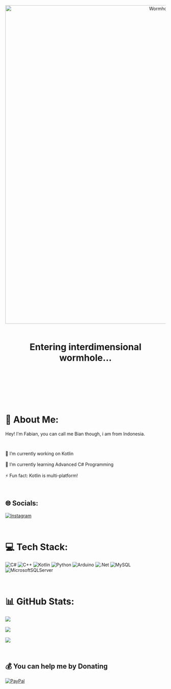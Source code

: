 <div align="center">

<!-- Image placeholder -->
<div align="center">
  <img src="wh.gif" alt="Wormhole Image" width="1000"/>
</div>

<br/>


<h1> Entering interdimensional wormhole... </h1>

<br/>

<br/>

<br/>

<br/>

<br/>


</div>

<br/>

# 💫 About Me:
Hey! I'm Fabian, you can call me Bian though, i am from Indonesia. 

<br/>


🔭 I’m currently working on Kotlin<br/><br/>
🌱 I’m currently learning Advanced C# Programming<br/><br/>
⚡ Fun fact: Kotlin is multi-platform!

<br/>

## 🌐 Socials:
[![Instagram](https://img.shields.io/badge/Instagram-%23E4405F.svg?logo=Instagram&logoColor=white)](https://instagram.com/biann25z) 

<br/>

# 💻 Tech Stack:
![C#](https://img.shields.io/badge/c%23-%23239120.svg?style=for-the-badge&logo=csharp&logoColor=white) 
![C++](https://img.shields.io/badge/c++-%2300599C.svg?style=for-the-badge&logo=c%2B%2B&logoColor=white) 
![Kotlin](https://img.shields.io/badge/kotlin-%237F52FF.svg?style=for-the-badge&logo=kotlin&logoColor=white) 
![Python](https://img.shields.io/badge/python-3670A0?style=for-the-badge&logo=python&logoColor=ffdd54) 
![Arduino](https://img.shields.io/badge/-Arduino-00979D?style=for-the-badge&logo=Arduino&logoColor=white)
![.Net](https://img.shields.io/badge/.NET-5C2D91?style=for-the-badge&logo=.net&logoColor=white) 
![MySQL](https://img.shields.io/badge/mysql-4479A1.svg?style=for-the-badge&logo=mysql&logoColor=white) 
![MicrosoftSQLServer](https://img.shields.io/badge/Microsoft%20SQL%20Server-CC2927?style=for-the-badge&logo=microsoft%20sql%20server&logoColor=white)

<br/>

# 📊 GitHub Stats:
![](https://github-readme-stats.vercel.app/api?username=Anthemnize&theme=dark&hide_border=true&include_all_commits=true&count_private=true)<br/><br/>
![](https://github-readme-streak-stats.herokuapp.com/?user=Anthemnize&theme=dark&hide_border=true)<br/><br/>
![](https://github-readme-stats.vercel.app/api/top-langs/?username=Anthemnize&theme=dark&hide_border=true&include_all_commits=true&count_private=true&layout=compact)

<br/>

## 💰 You can help me by Donating
[![PayPal](https://img.shields.io/badge/PayPal-00457C?style=for-the-badge&logo=paypal&logoColor=white)](https://paypal.me/Anthemnize) 

<br/>


<!-- Proudly created with GPRM ( https://gprm.itsvg.in ) -->
